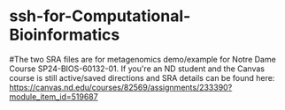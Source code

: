 # ssh-for-Computational-Bioinformatics
#The two SRA files are for metagenomics demo/example for Notre Dame Course SP24-BIOS-60132-01. If you're an ND student and the Canvas course is still active/saved directions and SRA details can be found here: https://canvas.nd.edu/courses/82569/assignments/233390?module_item_id=519687
